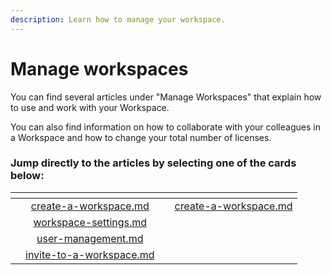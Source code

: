 ```yaml
---
description: Learn how to manage your workspace.
---
```


# Manage workspaces

You can find several articles under "Manage Workspaces" that explain how to use and work with your Workspace.&#x20;

You can also find information on how to collaborate with your colleagues in a Workspace and how to change your total number of licenses.



### Jump directly to the articles by selecting one of the cards below:

<table data-card-size="large" data-view="cards"><thead><tr><th></th><th align="center"></th><th align="center"></th><th data-hidden data-card-target data-type="content-ref"></th></tr></thead><tbody><tr><td></td><td align="center"><a data-mention href="create-a-workspace.md">create-a-workspace.md</a></td><td align="center"></td><td><a href="create-a-workspace.md">create-a-workspace.md</a></td></tr><tr><td></td><td align="center"><a data-mention href="workspace-settings.md">workspace-settings.md</a></td><td align="center"></td><td></td></tr><tr><td></td><td align="center"><a data-mention href="user-management.md">user-management.md</a></td><td align="center"></td><td></td></tr><tr><td></td><td align="center"><a data-mention href="invite-to-a-workspace.md">invite-to-a-workspace.md</a></td><td align="center"></td><td></td></tr></tbody></table>
